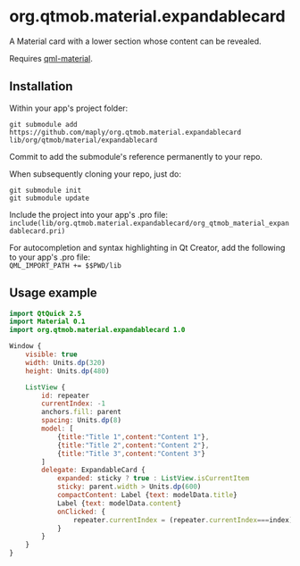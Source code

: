 # org.qtmob.material.expandablecard
A Material card with a lower section whose content can be revealed.

Requires [qml-material](http://github.com/papyros/qml-material).

## Installation

Within your app's project folder:

```
git submodule add https://github.com/maply/org.qtmob.material.expandablecard lib/org/qtmob/material/expandablecard
```
Commit to add the submodule's reference permanently to your repo.

When subsequently cloning your repo, just do:

```
git submodule init
git submodule update
```

Include the project into your app's .pro file:  
`include(lib/org.qtmob.material.expandablecard/org_qtmob_material_expandablecard.pri)`

For autocompletion and syntax highlighting in Qt Creator, add the following to your app's .pro file:  
`QML_IMPORT_PATH += $$PWD/lib`

## Usage example

```qml
import QtQuick 2.5
import Material 0.1
import org.qtmob.material.expandablecard 1.0

Window {
    visible: true
    width: Units.dp(320)
    height: Units.dp(480)

    ListView {
        id: repeater
        currentIndex: -1
        anchors.fill: parent
        spacing: Units.dp(8)
        model: [
            {title:"Title 1",content:"Content 1"},
            {title:"Title 2",content:"Content 2"},
            {title:"Title 3",content:"Content 3"}
        ]
        delegate: ExpandableCard {
            expanded: sticky ? true : ListView.isCurrentItem
            sticky: parent.width > Units.dp(600)
            compactContent: Label {text: modelData.title}
            Label {text: modelData.content}
            onClicked: {
                repeater.currentIndex = (repeater.currentIndex===index) ? -1 : index
            }
        }
    }
}
```
